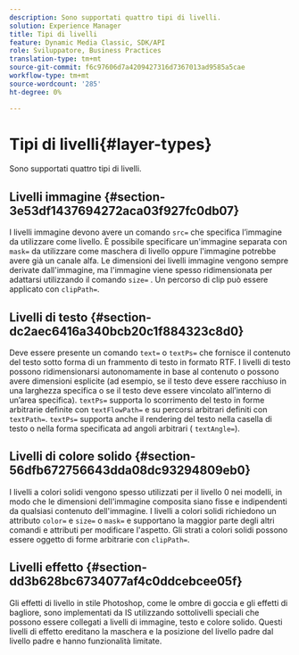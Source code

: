 ```yaml
---
description: Sono supportati quattro tipi di livelli.
solution: Experience Manager
title: Tipi di livelli
feature: Dynamic Media Classic, SDK/API
role: Sviluppatore, Business Practices
translation-type: tm+mt
source-git-commit: f6c97606d7a4209427316d7367013ad9585a5cae
workflow-type: tm+mt
source-wordcount: '285'
ht-degree: 0%

---
```



# Tipi di livelli{#layer-types}

Sono supportati quattro tipi di livelli.

## Livelli immagine {#section-3e53df1437694272aca03f927fc0db07}

I livelli immagine devono avere un comando `src=` che specifica l’immagine da utilizzare come livello. È possibile specificare un&#39;immagine separata con `mask=` da utilizzare come maschera di livello oppure l&#39;immagine potrebbe avere già un canale alfa. Le dimensioni dei livelli immagine vengono sempre derivate dall&#39;immagine, ma l&#39;immagine viene spesso ridimensionata per adattarsi utilizzando il comando `size=` . Un percorso di clip può essere applicato con `clipPath=`.

## Livelli di testo {#section-dc2aec6416a340bcb20c1f884323c8d0}

Deve essere presente un comando `text=` o `textPs=` che fornisce il contenuto del testo sotto forma di un frammento di testo in formato RTF. I livelli di testo possono ridimensionarsi autonomamente in base al contenuto o possono avere dimensioni esplicite (ad esempio, se il testo deve essere racchiuso in una larghezza specifica o se il testo deve essere vincolato all’interno di un’area specifica). `textPs=` supporta lo scorrimento del testo in forme arbitrarie definite con  `textFlowPath=` e su percorsi arbitrari definiti con  `textPath=`. `textPs=` supporta anche il rendering del testo nella casella di testo o nella forma specificata ad angoli arbitrari (  `textAngle=`).

## Livelli di colore solido {#section-56dfb672756643dda08dc93294809eb0}

I livelli a colori solidi vengono spesso utilizzati per il livello 0 nei modelli, in modo che le dimensioni dell&#39;immagine composita siano fisse e indipendenti da qualsiasi contenuto dell&#39;immagine. I livelli a colori solidi richiedono un attributo `color=` e `size=` o `mask=` e supportano la maggior parte degli altri comandi e attributi per modificare l&#39;aspetto. Gli strati a colori solidi possono essere oggetto di forme arbitrarie con `clipPath=`.

## Livelli effetto {#section-dd3b628bc6734077af4c0ddcebcee05f}

Gli effetti di livello in stile Photoshop, come le ombre di goccia e gli effetti di bagliore, sono implementati da IS utilizzando sottolivelli speciali che possono essere collegati a livelli di immagine, testo e colore solido. Questi livelli di effetto ereditano la maschera e la posizione del livello padre dal livello padre e hanno funzionalità limitate.
